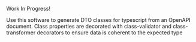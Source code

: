 Work In Progress!

Use this software to generate DTO classes for typescript from an OpenAPI document.
Class properties are decorated with class-validator and class-transformer decorators to ensure data is coherent to the expected type
